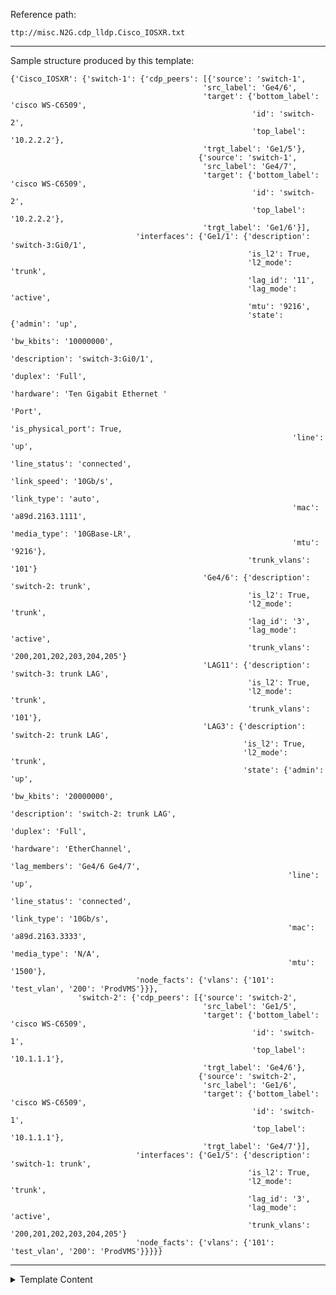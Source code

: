 Reference path:
```
ttp://misc.N2G.cdp_lldp.Cisco_IOSXR.txt
```

---



Sample structure produced by this template:
```
{'Cisco_IOSXR': {'switch-1': {'cdp_peers': [{'source': 'switch-1', 
                                           'src_label': 'Ge4/6',
                                           'target': {'bottom_label': 'cisco WS-C6509',
                                                      'id': 'switch-2',
                                                      'top_label': '10.2.2.2'},
                                           'trgt_label': 'Ge1/5'},
                                          {'source': 'switch-1',
                                           'src_label': 'Ge4/7',
                                           'target': {'bottom_label': 'cisco WS-C6509',
                                                      'id': 'switch-2',
                                                      'top_label': '10.2.2.2'},
                                           'trgt_label': 'Ge1/6'}],
                            'interfaces': {'Ge1/1': {'description': 'switch-3:Gi0/1',
                                                     'is_l2': True,
                                                     'l2_mode': 'trunk',
                                                     'lag_id': '11',
                                                     'lag_mode': 'active',
                                                     'mtu': '9216',
                                                     'state': {'admin': 'up',
                                                               'bw_kbits': '10000000',
                                                               'description': 'switch-3:Gi0/1',
                                                               'duplex': 'Full',
                                                               'hardware': 'Ten Gigabit Ethernet '
                                                                           'Port',
                                                               'is_physical_port': True,
                                                               'line': 'up',
                                                               'line_status': 'connected',
                                                               'link_speed': '10Gb/s',
                                                               'link_type': 'auto',
                                                               'mac': 'a89d.2163.1111',
                                                               'media_type': '10GBase-LR',
                                                               'mtu': '9216'},
                                                     'trunk_vlans': '101'}
                                           'Ge4/6': {'description': 'switch-2: trunk',
                                                     'is_l2': True,
                                                     'l2_mode': 'trunk',
                                                     'lag_id': '3',
                                                     'lag_mode': 'active',
                                                     'trunk_vlans': '200,201,202,203,204,205'}
                                           'LAG11': {'description': 'switch-3: trunk LAG',
                                                     'is_l2': True,
                                                     'l2_mode': 'trunk',
                                                     'trunk_vlans': '101'},
                                           'LAG3': {'description': 'switch-2: trunk LAG',
                                                    'is_l2': True,
                                                    'l2_mode': 'trunk',
                                                    'state': {'admin': 'up',
                                                              'bw_kbits': '20000000',
                                                              'description': 'switch-2: trunk LAG',
                                                              'duplex': 'Full',
                                                              'hardware': 'EtherChannel',
                                                              'lag_members': 'Ge4/6 Ge4/7',
                                                              'line': 'up',
                                                              'line_status': 'connected',
                                                              'link_type': '10Gb/s',
                                                              'mac': 'a89d.2163.3333',
                                                              'media_type': 'N/A',
                                                              'mtu': '1500'},
                            'node_facts': {'vlans': {'101': 'test_vlan', '200': 'ProdVMS'}}},
               'switch-2': {'cdp_peers': [{'source': 'switch-2',
                                           'src_label': 'Ge1/5',
                                           'target': {'bottom_label': 'cisco WS-C6509',
                                                      'id': 'switch-1',
                                                      'top_label': '10.1.1.1'},
                                           'trgt_label': 'Ge4/6'},
                                          {'source': 'switch-2',
                                           'src_label': 'Ge1/6',
                                           'target': {'bottom_label': 'cisco WS-C6509',
                                                      'id': 'switch-1',
                                                      'top_label': '10.1.1.1'},
                                           'trgt_label': 'Ge4/7'}],
                            'interfaces': {'Ge1/5': {'description': 'switch-1: trunk',
                                                     'is_l2': True,
                                                     'l2_mode': 'trunk',
                                                     'lag_id': '3',
                                                     'lag_mode': 'active',
                                                     'trunk_vlans': '200,201,202,203,204,205'}
                            'node_facts': {'vlans': {'101': 'test_vlan', '200': 'ProdVMS'}}}}}
```



---

<details><summary>Template Content</summary>
```
<template name="Cisco_IOSXR" results="per_template">
<doc>
Sample structure produced by this template:
```
{'Cisco_IOSXR': {'switch-1': {'cdp_peers': [{'source': 'switch-1', 
                                           'src_label': 'Ge4/6',
                                           'target': {'bottom_label': 'cisco WS-C6509',
                                                      'id': 'switch-2',
                                                      'top_label': '10.2.2.2'},
                                           'trgt_label': 'Ge1/5'},
                                          {'source': 'switch-1',
                                           'src_label': 'Ge4/7',
                                           'target': {'bottom_label': 'cisco WS-C6509',
                                                      'id': 'switch-2',
                                                      'top_label': '10.2.2.2'},
                                           'trgt_label': 'Ge1/6'}],
                            'interfaces': {'Ge1/1': {'description': 'switch-3:Gi0/1',
                                                     'is_l2': True,
                                                     'l2_mode': 'trunk',
                                                     'lag_id': '11',
                                                     'lag_mode': 'active',
                                                     'mtu': '9216',
                                                     'state': {'admin': 'up',
                                                               'bw_kbits': '10000000',
                                                               'description': 'switch-3:Gi0/1',
                                                               'duplex': 'Full',
                                                               'hardware': 'Ten Gigabit Ethernet '
                                                                           'Port',
                                                               'is_physical_port': True,
                                                               'line': 'up',
                                                               'line_status': 'connected',
                                                               'link_speed': '10Gb/s',
                                                               'link_type': 'auto',
                                                               'mac': 'a89d.2163.1111',
                                                               'media_type': '10GBase-LR',
                                                               'mtu': '9216'},
                                                     'trunk_vlans': '101'}
                                           'Ge4/6': {'description': 'switch-2: trunk',
                                                     'is_l2': True,
                                                     'l2_mode': 'trunk',
                                                     'lag_id': '3',
                                                     'lag_mode': 'active',
                                                     'trunk_vlans': '200,201,202,203,204,205'}
                                           'LAG11': {'description': 'switch-3: trunk LAG',
                                                     'is_l2': True,
                                                     'l2_mode': 'trunk',
                                                     'trunk_vlans': '101'},
                                           'LAG3': {'description': 'switch-2: trunk LAG',
                                                    'is_l2': True,
                                                    'l2_mode': 'trunk',
                                                    'state': {'admin': 'up',
                                                              'bw_kbits': '20000000',
                                                              'description': 'switch-2: trunk LAG',
                                                              'duplex': 'Full',
                                                              'hardware': 'EtherChannel',
                                                              'lag_members': 'Ge4/6 Ge4/7',
                                                              'line': 'up',
                                                              'line_status': 'connected',
                                                              'link_type': '10Gb/s',
                                                              'mac': 'a89d.2163.3333',
                                                              'media_type': 'N/A',
                                                              'mtu': '1500'},
                            'node_facts': {'vlans': {'101': 'test_vlan', '200': 'ProdVMS'}}},
               'switch-2': {'cdp_peers': [{'source': 'switch-2',
                                           'src_label': 'Ge1/5',
                                           'target': {'bottom_label': 'cisco WS-C6509',
                                                      'id': 'switch-1',
                                                      'top_label': '10.1.1.1'},
                                           'trgt_label': 'Ge4/6'},
                                          {'source': 'switch-2',
                                           'src_label': 'Ge1/6',
                                           'target': {'bottom_label': 'cisco WS-C6509',
                                                      'id': 'switch-1',
                                                      'top_label': '10.1.1.1'},
                                           'trgt_label': 'Ge4/7'}],
                            'interfaces': {'Ge1/5': {'description': 'switch-1: trunk',
                                                     'is_l2': True,
                                                     'l2_mode': 'trunk',
                                                     'lag_id': '3',
                                                     'lag_mode': 'active',
                                                     'trunk_vlans': '200,201,202,203,204,205'}
                            'node_facts': {'vlans': {'101': 'test_vlan', '200': 'ProdVMS'}}}}}
```
</doc>

<vars>local_hostname="gethostname"</vars>

<macro>
def check_is_physical_port(data):
    for item in _ttp_["vars"]["physical_ports"]:
        if data.startswith(item) and not "." in item:
            return data, {"is_physical_port": True}
    return data
</macro>

<input>url = "./Cisco_IOSXR/"</input>

<!-- Interfaces configuration group -->
<group name="{{ local_hostname }}.interfaces**.{{ interface }}**">
interface {{ interface | resuball(IfsNormalize) }}
 mtu {{ mtu }}
 vrf {{ vrf }}
 description {{ description | re(".+") }}
 ipv4 address {{ ip | PHRASE | joinmatches(",") }}
 ipv4 address {{ ip | PHRASE | joinmatches(",") }} secondary
 ipv6 address {{ ip | joinmatches(",") }}
 bundle id {{ lag_id | DIGIT }} mode {{ lag_mode }}
</group>

<!-- Interfaces state group -->
<group name="{{ local_hostname }}.interfaces**.{{ interface }}**.state">
{{ interface | _start_ | resuball(IfsNormalize) | macro("check_is_physical_port") }} is {{ admin | ORPHRASE }}, line protocol is {{ line | ORPHRASE }}
  Hardware is {{ hardware }} interface(s)
  Hardware is {{ hardware }} interface
  Hardware is {{ hardware | ORPHRASE }} interface(s), address is {{ mac }}
  Hardware is {{ hardware | ORPHRASE }}, address is {{ mac }} (bia {{ ignore }})
  Description: {{ description | re(".+") }}
  Internet address is {{ ip }}
  MTU {{ mtu }} bytes, BW {{ bw_kbits }} Kbit (Max: 1000000 Kbit)
  MTU {{ mtu }} bytes, BW {{ bw_kbits }} Kbit
  {{ duplex }}-duplex, {{ link_speed }}
  {{ duplex }}-duplex, {{ link_speed }}, link type is {{ link_type }}
  {{ duplex }}-duplex, {{ link_speed }}, {{ media_type }}, link type is {{ link_type }}
      {{ lag_members | joinmatches(" ") }}  {{ ignore }}-duplex  {{ ignore }} {{ ignore }}
</group>

<!-- LLDP peers group -->
<group name="{{ local_hostname }}.lldp_peers*" expand="">
Local Interface: {{ src_label | resuball(IfsNormalize) }}
Chassis id: {{ data.chassis_id }}
Port id: {{ trgt_label | ORPHRASE | resuball(IfsNormalize) }}
Port Description: {{ data.peer_port_description | re(".+") }}
System Name: {{ target.id | split(".") | item(0) | split("(") | item(0) }}
System Capabilities: {{ data.peer_capabilities | ORPHRASE }}
  IPv4 address: {{ target.top_label }}
{{ source | set("local_hostname") }}
</group>


<!-- CDP peers group -->
<group name="{{ local_hostname }}.cdp_peers*" expand="">
Device ID: {{ target.id | split(".") | item(0) | split("(") | item(0) }}
  IPv4 address: {{ target.top_label }}
Platform: {{ target.bottom_label | ORPHRASE }},  Capabilities: {{ data.peer_capabilities | ORPHRASE }}
Interface: {{ src_label | resuball(IfsNormalize) }}
Port ID (outgoing port): {{ trgt_label | ORPHRASE | resuball(IfsNormalize) }}
{{ source | set("local_hostname") }}
</group>
</template>
```
</details>